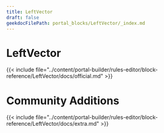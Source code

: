 ```yaml
---
title: LeftVector
draft: false
geekdocFilePath: portal_blocks/LeftVector/_index.md
---
```

# LeftVector
{{< include file="../content/portal-builder/rules-editor/block-reference/LeftVector/docs/official.md" >}}

# Community Additions

{{< include file="../content/portal-builder/rules-editor/block-reference/LeftVector/docs/extra.md" >}}
